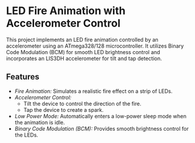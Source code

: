 # LED Fire Animation with Accelerometer Control

This project implements an LED fire animation controlled by an accelerometer using an ATmega328/128 microcontroller. It utilizes Binary Code Modulation (BCM) for smooth LED brightness control and incorporates an LIS3DH accelerometer for tilt and tap detection.

## Features
* _Fire Animation:_ Simulates a realistic fire effect on a strip of LEDs.
* _Accelerometer Control:_
  * Tilt the device to control the direction of the fire.
  * Tap the device to create a spark.
* _Low Power Mode:_ Automatically enters a low-power sleep mode when the animation is idle.
* _Binary Code Modulation (BCM):_ Provides smooth brightness control for the LEDs.